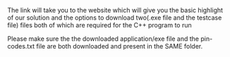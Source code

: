 The link will take you to the website which will give you the basic highlight of our solution and the options to download two(.exe file and the testcase file) files both of which are required for the C++ program to run

Please make sure the the downloaded application/exe file and the pin-codes.txt file are both downloaded and present in the SAME folder.
